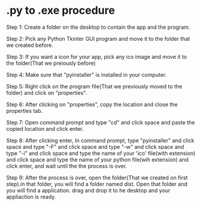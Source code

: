 # .py to .exe procedure
Step 1: Create a folder on the desktop to contain the app and the program.

Step 2: Pick any Python Tkinter GUI program and move it to the folder that we created before.

Step 3: If you want a icon for your app, pick any ico image and move it to the folder(That we preiously before)

Step 4: Make sure that "pyinstaller" is installed in your computer.

Step 5: Right click on the program file(That we previously moved to the folder) and click on "properties".

Step 6: After clicking on "properties", copy the location and close the properties tab.

Step 7: Open command prompt and type "cd" and click space and paste the copied location and click enter.

Step 8: 
After clicking enter, In command prompt, type "pyinstaller" and click space and type "-F" and click space and type "-w" and click 
space and type "-i" and click space and type the name of your 'ico' file(with extension) and click space and type the name of your
 python file(wih extension) and click enter, and wait until the the process is over.
        
Step 9: 
After the process is over, open the folder(That we created on first step).in that folder, you will find a folder named dist.
Open that folder and you will find a application. drag and drop it to he desktop and your appliaction is ready.

